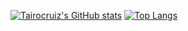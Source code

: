 [![Tairocruiz's GitHub stats](https://github-readme-stats.vercel.app/api?username=algoetech)](https://github.com/algoetech/github-readme-stats)
[![Top Langs](https://github-readme-stats.vercel.app/api/top-langs/?username=algoetech)](https://github.com/algoetech/github-readme-stats)
